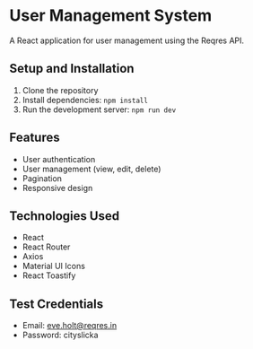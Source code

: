 # User Management System

A React application for user management using the Reqres API.

## Setup and Installation

1. Clone the repository
2. Install dependencies:
```npm install```
3. Run the development server:
```npm run dev```

## Features
- User authentication
- User management (view, edit, delete)
- Pagination
- Responsive design

## Technologies Used
- React
- React Router
- Axios
- Material UI Icons
- React Toastify

## Test Credentials
- Email: eve.holt@reqres.in
- Password: cityslicka
